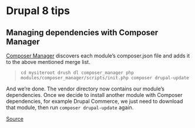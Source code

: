 # Drupal 8 tips

## Managing dependencies with Composer Manager

[Composer Manager](https://drupal.org/project/composer_manager) discovers each module’s composer.json file and adds it to the above mentioned merge list.

> `cd mysiteroot
> drush dl composer_manager
> php modules/composer_manager/scripts/init.php
> composer drupal-update`

And we’re done. The vendor directory now contains our module’s dependencies.
Once we decide to install another module with Composer dependencies, for example Drupal Commerce, we just need to download that module, then run `composer drupal-update` again.

[Source](https://bojanz.wordpress.com/2015/09/18/d8-composer-definitive-intro/)
